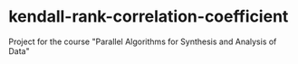 # kendall-rank-correlation-coefficient
Project for the course "Parallel Algorithms for Synthesis and Analysis of Data"
